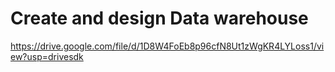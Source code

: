 # Create and design Data warehouse
https://drive.google.com/file/d/1D8W4FoEb8p96cfN8Ut1zWgKR4LYLoss1/view?usp=drivesdk
